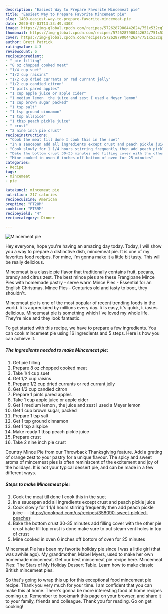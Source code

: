 ```yaml
---
description: "Easiest Way to Prepare Favorite Mincemeat pie"
title: "Easiest Way to Prepare Favorite Mincemeat pie"
slug: 1409-easiest-way-to-prepare-favorite-mincemeat-pie
date: 2020-07-03T13:33:49.430Z
image: https://img-global.cpcdn.com/recipes/5726287900442624/751x532cq70/mincemeat-pie-recipe-main-photo.jpg
thumbnail: https://img-global.cpcdn.com/recipes/5726287900442624/751x532cq70/mincemeat-pie-recipe-main-photo.jpg
cover: https://img-global.cpcdn.com/recipes/5726287900442624/751x532cq70/mincemeat-pie-recipe-main-photo.jpg
author: Brett Patrick
ratingvalue: 4.3
reviewcount: 6
recipeingredient:
- " pie filling"
- "8 oz chopped cooked meat"
- "1/4 cup suet"
- "1/2 cup raisins"
- "1/2 cup dried currants or red currant jelly"
- "1/2 cup candied citron"
- "1 pints pared apples"
- "1 cup apple juice or apple cider"
- "1 medium lemon  the juice and zest I used a Meyer lemon"
- "1 cup brown sugar packed"
- "1 tsp salt"
- "1 tsp ground cinnamon"
- "1 tsp allspice"
- "1 tbsp peach pickle juice"
- " crust"
- "2 nine inch pie crust"
recipeinstructions:
- "Cook the meat till done I cook this in the suet"
- "In a saucepan add all ingredients except crust and peach pickle juice"
- "Cook slowly for 1 1/4 hours stirring frequently then add peach pickle juice  https://cookpad.com/us/recipes/358090-sweet-pickled-peaches"
- "Bake the bottom crust 30-35 minutes add filling cover with the other pie crust bake till top crust is done make sure to put steam vent holes in top of crust"
- "Mine cooked in oven 6 inches off bottom of oven for 25 minutes"
categories:
- Recipe
tags:
- mincemeat
- pie

katakunci: mincemeat pie 
nutrition: 217 calories
recipecuisine: American
preptime: "PT28M"
cooktime: "PT59M"
recipeyield: "4"
recipecategory: Dinner

---
```



![Mincemeat pie](https://img-global.cpcdn.com/recipes/5726287900442624/751x532cq70/mincemeat-pie-recipe-main-photo.jpg)

Hey everyone, hope you're having an amazing day today. Today, I will show you a way to prepare a distinctive dish, mincemeat pie. It is one of my favorites food recipes. For mine, I'm gonna make it a little bit tasty. This will be really delicious.

Mincemeat is a classic pie flavor that traditionally contains fruit, pecans, brandy and citrus zest. The best mince pies are these Frangipane Mince Pies with homemade pastry - serve warm Mince Pies - Essential for an English Christmas. Mince Pies - Centuries old and tasty to boot, they shouldn&#39;t.

Mincemeat pie is one of the most popular of recent trending foods in the world. It is appreciated by millions every day. It is easy, it's quick, it tastes delicious. Mincemeat pie is something which I've loved my whole life. They're nice and they look fantastic.


To get started with this recipe, we have to prepare a few ingredients. You can cook mincemeat pie using 16 ingredients and 5 steps. Here is how you can achieve it.

<!--inarticleads1-->

##### The ingredients needed to make Mincemeat pie:

1. Get  pie filling
1. Prepare 8 oz chopped cooked meat
1. Take 1/4 cup suet
1. Get 1/2 cup raisins
1. Prepare 1/2 cup dried currants or red currant jelly
1. Get 1/2 cup candied citron
1. Prepare 1 pints pared apples
1. Take 1 cup apple juice or apple cider
1. Get 1 medium lemon , the juice and zest I used a Meyer lemon
1. Get 1 cup brown sugar, packed
1. Prepare 1 tsp salt
1. Get 1 tsp ground cinnamon
1. Get 1 tsp allspice
1. Make ready 1 tbsp peach pickle juice
1. Prepare  crust
1. Take 2 nine inch pie crust


Country Mince Pie from our Throwback Thanksgiving feature. Add a grating of orange zest to your pastry for a unique flavour. The spicy and sweet aroma of mincemeat pies is often reminiscent of the excitement and joy of the holidays. It is not your typical dessert pie, and can be made in a few different ways. 

<!--inarticleads2-->

##### Steps to make Mincemeat pie:

1. Cook the meat till done I cook this in the suet
1. In a saucepan add all ingredients except crust and peach pickle juice
1. Cook slowly for 1 1/4 hours stirring frequently then add peach pickle juice -  - https://cookpad.com/us/recipes/358090-sweet-pickled-peaches
1. Bake the bottom crust 30-35 minutes add filling cover with the other pie crust bake till top crust is done make sure to put steam vent holes in top of crust
1. Mine cooked in oven 6 inches off bottom of oven for 25 minutes


Mincemeat Pie has been my favorite holiday pie since I was a little girl (that was awhile ago). My grandmother, Mabel Myers, used to make her own homemade mincemeat. Get our best mincemeat pie recipe here. Mincemeat Pies: The Stars of My Holiday Dessert Table. Learn how to make classic British mincemeat pies. 

So that's going to wrap this up for this exceptional food mincemeat pie recipe. Thank you very much for your time. I am confident that you can make this at home. There's gonna be more interesting food at home recipes coming up. Remember to bookmark this page on your browser, and share it to your family, friends and colleague. Thank you for reading. Go on get cooking!

